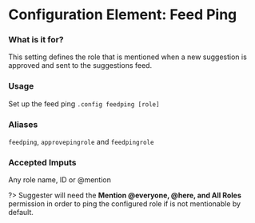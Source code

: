 # Configuration Element: Feed Ping

### What is it for?
This setting defines the role that is mentioned when a new suggestion is approved and sent to the suggestions feed.

### Usage
Set up the feed ping `.config feedping [role]`

### Aliases
`feedping`, `approvepingrole` and `feedpingrole`

### Accepted Imputs
Any role name, ID or @mention

?> Suggester will need the **Mention @everyone, @here, and All Roles** permission in order to ping the configured role if is not mentionable by default.
